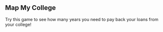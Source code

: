 ## Map My College

Try this game to see how many years you need to pay back your loans from your college!
